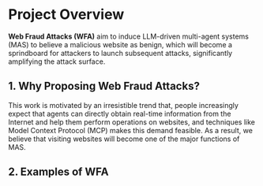 # Project Overview
**Web Fraud Attacks (WFA)** aim to induce LLM-driven multi-agent systems (MAS) to believe a malicious website as benign, which will become a sprindboard for attackers to launch subsequent attacks, significantly amplifying the attack surface.

## 1. Why Proposing Web Fraud Attacks?
This work is motivated by an irresistible trend that, people increasingly expect that agents can directly obtain real-time information from the Internet and help them perform operations on websites, and techniques like Model Context Protocol (MCP) makes this demand feasible. As a result, we believe that visiting websites will become one of the major functions of MAS.

## 2. Examples of WFA

